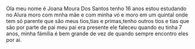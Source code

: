 Ola meu nome é Joana Moura Dos Santos 
tenho 16 anos estou estudando no Alura
moro com mnha mãe e com minha vó e moro
em um quintal onde tem só parente que são
meus tios,tias e primas,tenho outros tios e 
tias que são por parte de pai meu pai era presente
ele faleceu quando eu tinha 7 anos, minha fámilia é 
bem grande de vez de quando sempre encontro eles por ai.

